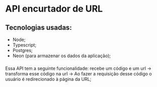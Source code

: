 # API encurtador de URL

###

## Tecnologias usadas:
  * Node;
  * Typescript;
  *  Postgres;
  *  Neon (para armazenar os dados da aplicação);

###
Essa API tem a seguinte funcionalidade: recebe um código e um url -> transforma esse código na url -> Ao fazer a requisição desse código o usuário é redirecionado à página da URL;
